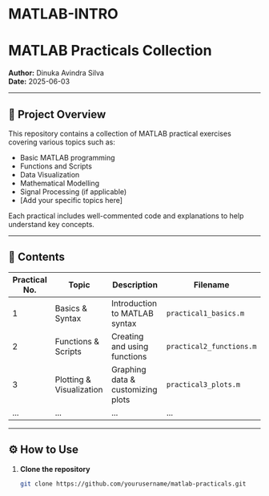 # MATLAB-INTRO

# MATLAB Practicals Collection

**Author:** Dinuka Avindra Silva  
**Date:** 2025-06-03  

---

## 🚀 Project Overview

This repository contains a collection of MATLAB practical exercises covering various topics such as:

- Basic MATLAB programming  
- Functions and Scripts  
- Data Visualization  
- Mathematical Modelling  
- Signal Processing (if applicable)  
- [Add your specific topics here]

Each practical includes well-commented code and explanations to help understand key concepts.

---

## 📂 Contents

| Practical No. | Topic                     | Description                        | Filename             |
|--------------|---------------------------|----------------------------------|----------------------|
| 1            | Basics & Syntax            | Introduction to MATLAB syntax    | `practical1_basics.m`|
| 2            | Functions & Scripts        | Creating and using functions     | `practical2_functions.m` |
| 3            | Plotting & Visualization   | Graphing data & customizing plots| `practical3_plots.m`  |
| ...          | ...                       | ...                              | ...                  |

---

## ⚙️ How to Use

1. **Clone the repository**  
   ```bash
   git clone https://github.com/yourusername/matlab-practicals.git
